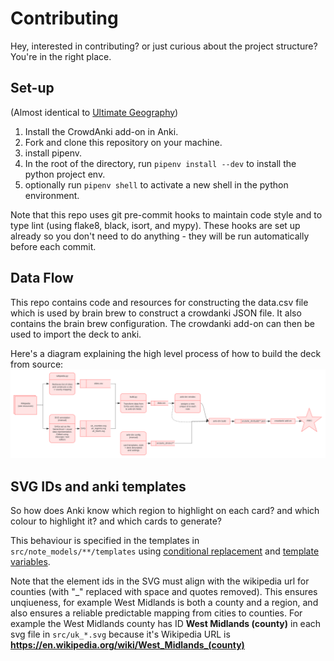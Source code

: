 # Contributing

Hey, interested in contributing? or just curious about the project structure? 
You're in the right place.

## Set-up
(Almost identical to [Ultimate Geography](https://github.com/axelboc/anki-ultimate-geography/blob/master/CONTRIBUTING.md))

1. Install the CrowdAnki add-on in Anki.
2. Fork and clone this repository on your machine.
3. install pipenv.
4. In the root of the directory, run `pipenv install --dev` to install the python project env.
5. optionally run `pipenv shell` to activate a new shell in the python environment.

Note that this repo uses git pre-commit hooks to maintain code style and to type
lint (using flake8, black, isort, and mypy). These hooks are set up already so
you don't need to do anything - they will be run automatically before each commit. 

## Data Flow

This repo contains code and resources for constructing the data.csv file which is
used by brain brew to construct a crowdanki JSON file. It also contains the brain brew
configuration. The crowdanki add-on can then be used to import the deck to anki.

Here's a diagram explaining the high level process of how to build the deck from source:
![](img/UK_Geog_Data_Flow.svg)

## SVG IDs and anki templates
So how does Anki know which region to highlight on each card? and which colour to
highlight it? and which cards to generate?

This behaviour is specified in the templates in `src/note_models/**/templates` using 
[conditional replacement](https://docs.ankiweb.net/#/templates/generation?id=conditional-replacement)
and [template variables](https://docs.ankiweb.net/#/templates/intro?id=card-templates).

Note that the element ids in the SVG must align with the wikipedia url for counties
(with "_" replaced with space and quotes removed). This ensures unqiueness, for
example West Midlands is both a county and a region, and also ensures a reliable 
predictable mapping from cities to counties. For example the West Midlands county 
has ID **West Midlands (county)** in each svg file in `src/uk_*.svg` because it's 
Wikipedia URL is **https://en.wikipedia.org/wiki/West_Midlands_(county)** 
